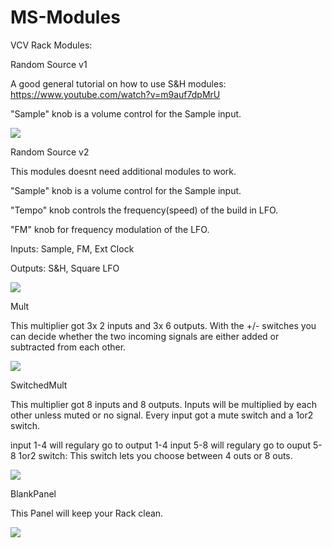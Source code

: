 # MS-Modules
VCV Rack Modules: 


Random Source v1

A good general tutorial on how to use S&H modules:
https://www.youtube.com/watch?v=m9auf7dpMrU

"Sample" knob is a volume control for the Sample input.



![](https://github.com/Phal-anx/MS-Modules/blob/master/Image/RandomSourceV1.png)





Random Source v2

This modules doesnt need additional modules to work. 

"Sample" knob is a volume control for the Sample input.

"Tempo" knob controls the frequency(speed) of the build in LFO.

"FM" knob for frequency modulation of the LFO.

Inputs: Sample, FM, Ext Clock

Outputs: S&H, Square LFO

![](https://github.com/Phal-anx/MS-Modules/blob/master/Image/RandomSourceV2.png)





Mult

This multiplier got 3x 2 inputs and 3x 6 outputs.
With the +/- switches you can decide whether the two incoming signals are either added or subtracted from each other.

![](https://github.com/Phal-anx/MS-Modules/blob/master/Image/Mult.png)


SwitchedMult

This multiplier got 8 inputs and 8 outputs.
Inputs will be multiplied by each other unless muted or no signal.
Every input got a mute switch and a 1or2 switch.

input 1-4 will regulary go to output 1-4
input 5-8 will regulary go to ouput 5-8
1or2 switch: This switch lets you choose between 4 outs or 8 outs.

![](https://github.com/Phal-anx/MS-Modules/blob/master/Image/SwitchedMult.png)  

BlankPanel

This Panel will keep your Rack clean.

![](https://github.com/Phal-anx/MS-Modules/blob/master/Image/BlankPanel.png)  



